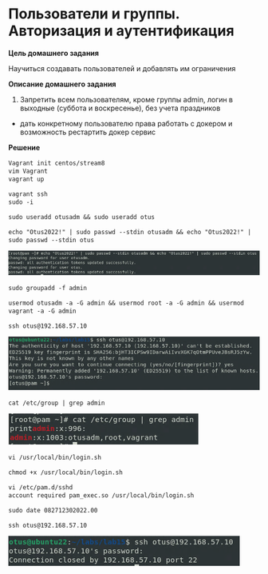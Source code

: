 # Пользователи и группы. Авторизация и аутентификация 

**Цель домашнего задания**

Научиться создавать пользователей и добавлять им ограничения

**Описание домашнего задания**

1) Запретить всем пользователям, кроме группы admin, логин в выходные (суббота и воскресенье), без учета праздников

* дать конкретному пользователю права работать с докером и возможность рестартить докер сервис

**Решение**

```
Vagrant init centos/stream8
vim Vagrant
vagrant up
```

```
vagrant ssh
sudo -i
```

```
sudo useradd otusadm && sudo useradd otus
```

```
echo "Otus2022!" | sudo passwd --stdin otusadm && echo "Otus2022!" | sudo passwd --stdin otus
```
![Alt text](image.png)

```
sudo groupadd -f admin
```

```
usermod otusadm -a -G admin && usermod root -a -G admin && usermod vagrant -a -G admin
```

```
ssh otus@192.168.57.10
```
![Alt text](image-1.png)

```
cat /etc/group | grep admin
```
![Alt text](image-2.png)

```
vi /usr/local/bin/login.sh
```

```
chmod +x /usr/local/bin/login.sh
```

```
vi /etc/pam.d/sshd 
account required pam_exec.so /usr/local/bin/login.sh
```

```
sudo date 082712302022.00
```

```
ssh otus@192.168.57.10
```
![Alt text](image-3.png)
